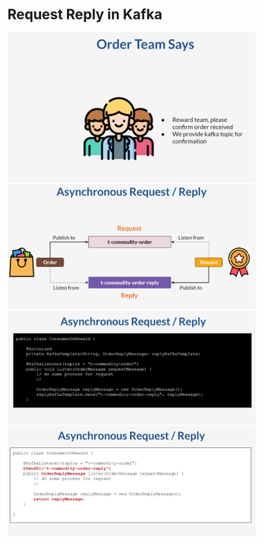 # Request Reply in Kafka

![img_25.png](images/img_25.png)
![img_26.png](images/img_26.png)
![img_27.png](images/img_27.png)
![img_28.png](images/img_28.png)